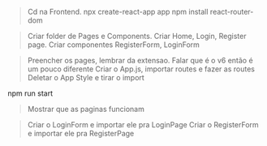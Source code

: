 > Cd na Frontend. 
npx create-react-app app
npm install react-router-dom

> Criar folder de Pages e Components.
> Criar Home, Login, Register page.
> Criar componentes RegisterForm, LoginForm

> Preencher os pages, lembrar da extensao. 
> Falar que é o v6 então é um pouco diferente
> Criar o App.js, importar routes e fazer as routes
> Deletar o App Style e tirar o import

npm run start
> Mostrar que as paginas funcionam

> Criar o LoginForm e importar ele pra LoginPage
> Criar o RegisterForm e importar ele pra RegisterPage